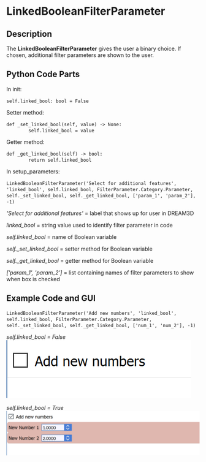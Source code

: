 # LinkedBooleanFilterParameter

## Description

The **LinkedBooleanFilterParameter** gives the user a binary choice. If chosen, additional filter parameters are shown to the user.


## Python Code Parts

In init:
```(lang-python)
self.linked_bool: bool = False
```

Setter method:
```(lang-python)
def _set_linked_bool(self, value) -> None:
		self.linked_bool = value
```
Getter method:
```(lang-python)
def _get_linked_bool(self) -> bool:
		return self.linked_bool
```

In setup_parameters:
```(lang-python)
LinkedBooleanFilterParameter('Select for additional features', 'linked_bool', self.linked_bool, FilterParameter.Category.Parameter, self._set_linked_bool, self._get_linked_bool, ['param_1', 'param_2'], -1)
```

*'Select for additional features'* = label that shows up for user in DREAM3D

*linked_bool* = string value used to identify filter parameter in code

*self.linked_bool* = name of Boolean variable

*self._set_linked_bool* = setter method for Boolean variable

*self._get_linked_bool* = getter method for Boolean variable

*['param_1', 'param_2']* = list containing names of filter parameters to show when box is checked

## Example Code and GUI
```(lang-python)
LinkedBooleanFilterParameter('Add new numbers', 'linked_bool', self.linked_bool, FilterParameter.Category.Parameter, self._set_linked_bool, self._get_linked_bool, ['num_1', 'num_2'], -1)
```
*self.linked_bool = False*
![linked_bool_unchecked_gui](Images/linked_bool_unchecked_gui.png)

*self.linked_bool = True*
![linked_bool_checked_gui](Images/linked_bool_checked_gui.png)

